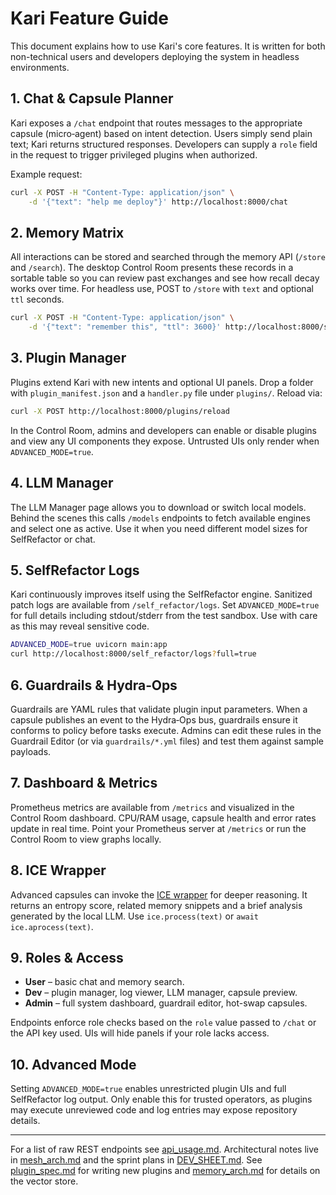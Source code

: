 # Kari Feature Guide

This document explains how to use Kari's core features. It is written for both non-technical users and developers deploying the system in headless environments.

## 1. Chat & Capsule Planner

Kari exposes a `/chat` endpoint that routes messages to the appropriate capsule (micro‑agent) based on intent detection. Users simply send plain text; Kari returns structured responses. Developers can supply a `role` field in the request to trigger privileged plugins when authorized.

Example request:

```bash
curl -X POST -H "Content-Type: application/json" \
    -d '{"text": "help me deploy"}' http://localhost:8000/chat
```

## 2. Memory Matrix

All interactions can be stored and searched through the memory API (`/store` and `/search`). The desktop Control Room presents these records in a sortable table so you can review past exchanges and see how recall decay works over time. For headless use, POST to `/store` with `text` and optional `ttl` seconds.

```bash
curl -X POST -H "Content-Type: application/json" \
    -d '{"text": "remember this", "ttl": 3600}' http://localhost:8000/store
```

## 3. Plugin Manager

Plugins extend Kari with new intents and optional UI panels. Drop a folder with `plugin_manifest.json` and a `handler.py` file under `plugins/`. Reload via:

```bash
curl -X POST http://localhost:8000/plugins/reload
```

In the Control Room, admins and developers can enable or disable plugins and view any UI components they expose. Untrusted UIs only render when `ADVANCED_MODE=true`.

## 4. LLM Manager

The LLM Manager page allows you to download or switch local models. Behind the scenes this calls `/models` endpoints to fetch available engines and select one as active. Use it when you need different model sizes for SelfRefactor or chat.

## 5. SelfRefactor Logs

Kari continuously improves itself using the SelfRefactor engine. Sanitized patch logs are available from `/self_refactor/logs`. Set `ADVANCED_MODE=true` for full details including stdout/stderr from the test sandbox. Use with care as this may reveal sensitive code.

```bash
ADVANCED_MODE=true uvicorn main:app
curl http://localhost:8000/self_refactor/logs?full=true
```

## 6. Guardrails & Hydra‑Ops

Guardrails are YAML rules that validate plugin input parameters. When a capsule publishes an event to the Hydra‑Ops bus, guardrails ensure it conforms to policy before tasks execute. Admins can edit these rules in the Guardrail Editor (or via `guardrails/*.yml` files) and test them against sample payloads.

## 7. Dashboard & Metrics

Prometheus metrics are available from `/metrics` and visualized in the Control Room dashboard. CPU/RAM usage, capsule health and error rates update in real time. Point your Prometheus server at `/metrics` or run the Control Room to view graphs locally.

## 8. ICE Wrapper

Advanced capsules can invoke the [ICE wrapper](ice_wrapper.md) for deeper reasoning. It returns an entropy score, related memory snippets and a brief analysis generated by the local LLM. Use `ice.process(text)` or `await ice.aprocess(text)`.

## 9. Roles & Access

- **User** – basic chat and memory search.
- **Dev** – plugin manager, log viewer, LLM manager, capsule preview.
- **Admin** – full system dashboard, guardrail editor, hot-swap capsules.

Endpoints enforce role checks based on the `role` value passed to `/chat` or the API key used. UIs will hide panels if your role lacks access.

## 10. Advanced Mode

Setting `ADVANCED_MODE=true` enables unrestricted plugin UIs and full SelfRefactor log output. Only enable this for trusted operators, as plugins may execute unreviewed code and log entries may expose repository details.

---

For a list of raw REST endpoints see [api_usage.md](api_usage.md). Architectural notes live in [mesh_arch.md](mesh_arch.md) and the sprint plans in [DEV_SHEET.md](../DEV_SHEET.md). See [plugin_spec.md](plugin_spec.md) for writing new plugins and [memory_arch.md](memory_arch.md) for details on the vector store.
